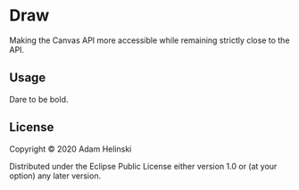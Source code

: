# Draw

Making the Canvas API more accessible while remaining strictly close to the API.

## Usage

Dare to be bold.

## License

Copyright © 2020 Adam Helinski

Distributed under the Eclipse Public License either version 1.0 or (at
your option) any later version.
